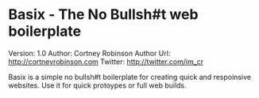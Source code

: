 # Basix - The No Bullsh#t web boilerplate

Version: 1.0
Author: Cortney Robinson
Author Url: http://cortneyrobinson.com
Twitter:  http://twitter.com/im_cr



Basix is a simple no bullsh#t boilerplate for creating quick and respoinsive websites. Use it for quick protoypes or full web builds.


